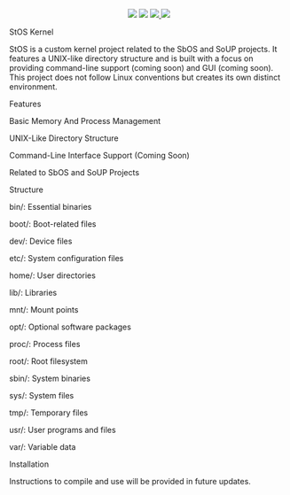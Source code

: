 <p align="center">

  <img src="https://img.shields.io/github/languages/code-size/Seos740/StOS-Kernel" />
  <img src="https://img.shields.io/github/downloads/Seos740/StOS-Kernel/total" />

  <a href="https://github.com/Seos740/StOS-Kernel/releases/latest">
    <img src="https://img.shields.io/github/v/release/Seos740/StOS-Kernel" />
  </a>

  <a href="https://github.com/Seos740/StOS-Kernel/blob/master/LICENSE">
    <img src="https://img.shields.io/github/license/Seos740/StOS-Kernel" />
  </a>

</p>


StOS Kernel

StOS is a custom kernel project related to the SbOS and SoUP projects. It features a UNIX-like directory structure and is built with a focus on providing command-line support (coming soon) and GUI (coming soon). This project does not follow Linux conventions but creates its own distinct environment.

Features

Basic Memory And Process Management

UNIX-Like Directory Structure

Command-Line Interface Support (Coming Soon)

Related to SbOS and SoUP Projects

Structure

bin/: Essential binaries

boot/: Boot-related files

dev/: Device files

etc/: System configuration files

home/: User directories

lib/: Libraries

mnt/: Mount points

opt/: Optional software packages

proc/: Process files

root/: Root filesystem

sbin/: System binaries

sys/: System files

tmp/: Temporary files

usr/: User programs and files

var/: Variable data

Installation

Instructions to compile and use will be provided in future updates.
